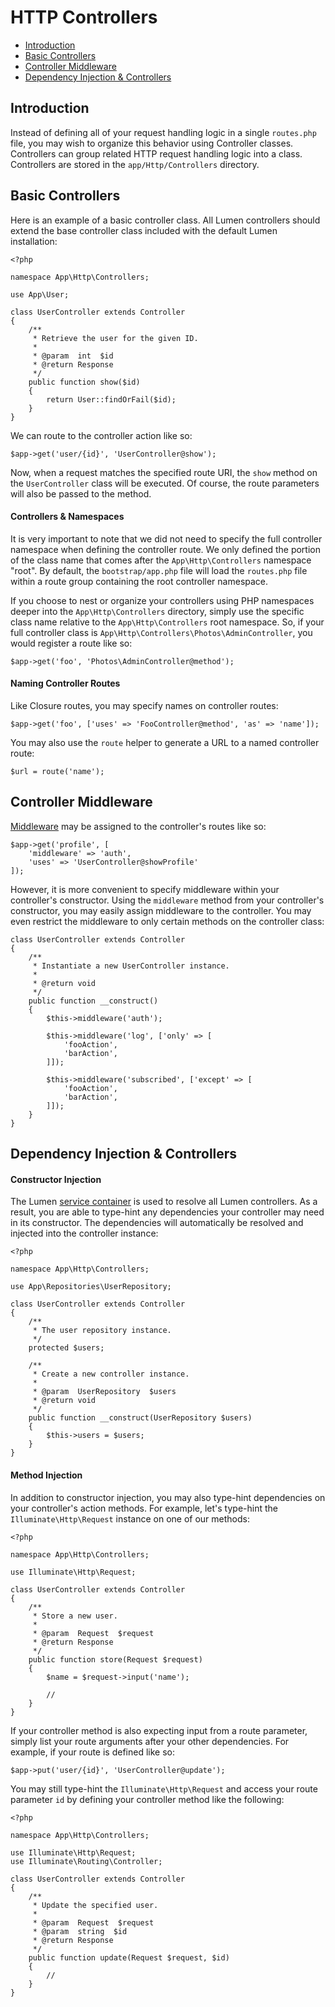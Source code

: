 # HTTP Controllers

- [Introduction](#introduction)
- [Basic Controllers](#basic-controllers)
- [Controller Middleware](#controller-middleware)
- [Dependency Injection & Controllers](#dependency-injection-and-controllers)

<a name="introduction"></a>
## Introduction

Instead of defining all of your request handling logic in a single `routes.php` file, you may wish to organize this behavior using Controller classes. Controllers can group related HTTP request handling logic into a class. Controllers are stored in the `app/Http/Controllers` directory.

<a name="basic-controllers"></a>
## Basic Controllers

Here is an example of a basic controller class. All Lumen controllers should extend the base controller class included with the default Lumen installation:

    <?php

    namespace App\Http\Controllers;

    use App\User;

    class UserController extends Controller
    {
        /**
         * Retrieve the user for the given ID.
         *
         * @param  int  $id
         * @return Response
         */
        public function show($id)
        {
            return User::findOrFail($id);
        }
    }

We can route to the controller action like so:

    $app->get('user/{id}', 'UserController@show');

Now, when a request matches the specified route URI, the `show` method on the `UserController` class will be executed. Of course, the route parameters will also be passed to the method.

#### Controllers & Namespaces

It is very important to note that we did not need to specify the full controller namespace when defining the controller route. We only defined the portion of the class name that comes after the `App\Http\Controllers` namespace "root". By default, the `bootstrap/app.php` file will load the `routes.php` file within a route group containing the root controller namespace.

If you choose to nest or organize your controllers using PHP namespaces deeper into the `App\Http\Controllers` directory, simply use the specific class name relative to the `App\Http\Controllers` root namespace. So, if your full controller class is `App\Http\Controllers\Photos\AdminController`, you would register a route like so:

    $app->get('foo', 'Photos\AdminController@method');

#### Naming Controller Routes

Like Closure routes, you may specify names on controller routes:

    $app->get('foo', ['uses' => 'FooController@method', 'as' => 'name']);

You may also use the `route` helper to generate a URL to a named controller route:

    $url = route('name');

<a name="controller-middleware"></a>
## Controller Middleware

[Middleware](/docs/middleware) may be assigned to the controller's routes like so:

    $app->get('profile', [
        'middleware' => 'auth',
        'uses' => 'UserController@showProfile'
    ]);

However, it is more convenient to specify middleware within your controller's constructor. Using the `middleware` method from your controller's constructor, you may easily assign middleware to the controller. You may even restrict the middleware to only certain methods on the controller class:

    class UserController extends Controller
    {
        /**
         * Instantiate a new UserController instance.
         *
         * @return void
         */
        public function __construct()
        {
            $this->middleware('auth');

            $this->middleware('log', ['only' => [
                'fooAction',
                'barAction',
            ]]);

            $this->middleware('subscribed', ['except' => [
                'fooAction',
                'barAction',
            ]]);
        }
    }

<a name="dependency-injection-and-controllers"></a>
## Dependency Injection & Controllers

#### Constructor Injection

The Lumen [service container](/docs/container) is used to resolve all Lumen controllers. As a result, you are able to type-hint any dependencies your controller may need in its constructor. The dependencies will automatically be resolved and injected into the controller instance:

    <?php

    namespace App\Http\Controllers;

    use App\Repositories\UserRepository;

    class UserController extends Controller
    {
        /**
         * The user repository instance.
         */
        protected $users;

        /**
         * Create a new controller instance.
         *
         * @param  UserRepository  $users
         * @return void
         */
        public function __construct(UserRepository $users)
        {
            $this->users = $users;
        }
    }

#### Method Injection

In addition to constructor injection, you may also type-hint dependencies on your controller's action methods. For example, let's type-hint the `Illuminate\Http\Request` instance on one of our methods:

    <?php

    namespace App\Http\Controllers;

    use Illuminate\Http\Request;

    class UserController extends Controller
    {
        /**
         * Store a new user.
         *
         * @param  Request  $request
         * @return Response
         */
        public function store(Request $request)
        {
            $name = $request->input('name');

            //
        }
    }

If your controller method is also expecting input from a route parameter, simply list your route arguments after your other dependencies. For example, if your route is defined like so:

    $app->put('user/{id}', 'UserController@update');

You may still type-hint the `Illuminate\Http\Request` and access your route parameter `id` by defining your controller method like the following:

    <?php

    namespace App\Http\Controllers;

    use Illuminate\Http\Request;
    use Illuminate\Routing\Controller;

    class UserController extends Controller
    {
        /**
         * Update the specified user.
         *
         * @param  Request  $request
         * @param  string  $id
         * @return Response
         */
        public function update(Request $request, $id)
        {
            //
        }
    }
